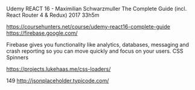 Udemy REACT 16 - Maximilian Schwarzmuller The Complete Guide (incl. React Router 4 & Redux) 2017 33h5m

https://coursehunters.net/course/udemy-react16-complete-guide
https://firebase.google.com/

Firebase gives you functionality like analytics, databases, messaging and crash reporting so you can move quickly and focus on your users.
CSS Spinners

https://projects.lukehaas.me/css-loaders/

149 http://jsonplaceholder.typicode.com/